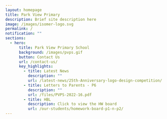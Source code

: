 ```yaml
---
layout: homepage
title: Park View Primary
description: Brief site description here
image: /images/isomer-logo.svg
permalink: /
notification: ""
sections:
  - hero:
      title: Park View Primary School
      background: /images/pvps.gif
      button: Contact Us
      url: /contact-us/
      key_highlights:
        - title: Latest News
          description: ""
          url: /latest-news/25th-Anniversary-logo-design-competition/
        - title: Letters to Parents - P6
          description: ""
          url: /files/PVPS-2022-16.pdf
        - title: HBL
          description: Click to view the HW board
          url: /our-students/homework-board-p1-n-p2/
---
```

